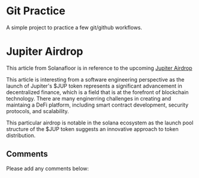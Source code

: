 # Git Practice
A simple project to practice a few git/github workflows.  

# Jupiter Airdrop
This article from Solanafloor is in reference to the upcoming [Jupiter Airdrop](https://solanafloor.com/news/jup-tokenomics-by-jupiter-a-paradigm-of-transparency-and-accountability)

This article is interesting from a software engineering perspective as the launch of Jupiter's $JUP token represents a significant advancement in decentralized finance, which is a field that is at the forefront of blockchain technology. There are many enginerring challenges in creating and maintaing a DeFi platform, including smart contract development, security protocols, and scalability. 

This particular airdrop is notable in the solana ecosystem as the launch pool structure of the $JUP token suggests an innovative approach to token distribution.

## Comments
Please add any comments below: